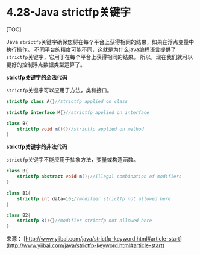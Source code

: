 # 4.28-Java strictfp关键字

[TOC]

Java `strictfp`关键字确保您将在每个平台上获得相同的结果，如果在浮点变量中执行操作。 不同平台的精度可能不同，这就是为什么java编程语言提供了`strictfp`关键字，它用于在每个平台上获得相同的结果。 所以，现在我们就可以更好的控制浮点数据类型运算了。

**strictfp关键字的全法代码**

`strictfp`关键字可以应用于方法，类和接口。

```java
strictfp class A{}//strictfp applied on class  

strictfp interface M{}//strictfp applied on interface  

class B{  
    strictfp void m(){}//strictfp applied on method  
}

```

**strictfp关键字的非法代码**

`strictfp`关键字不能应用于抽象方法，变量或构造函数。

```java
class B{  
    strictfp abstract void m();//Illegal combination of modifiers  
}  

class B1{  
    strictfp int data=10;//modifier strictfp not allowed here  
}  

class B2{  
    strictfp B(){}//modifier strictfp not allowed here  
}
```

来源： [http://www.yiibai.com/java/strictfp-keyword.html#article-start](http://www.yiibai.com/java/strictfp-keyword.html#article-start)